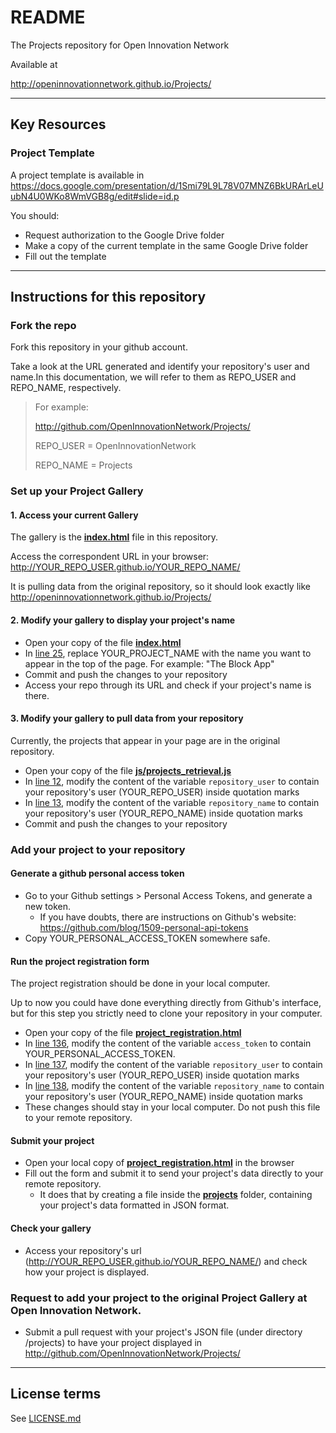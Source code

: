 # README
The Projects repository for Open Innovation Network

Available at

http://openinnovationnetwork.github.io/Projects/

---

## Key Resources

### Project Template

A project template is available in https://docs.google.com/presentation/d/1Smi79L9L78V07MNZ6BkURArLeUubN4U0WKo8WmVGB8g/edit#slide=id.p

You should:

* Request authorization to the Google Drive folder
* Make a copy of the current template in the same Google Drive folder
* Fill out the template

---

## Instructions for this repository

### Fork the repo

Fork this repository in your github account.

Take a look at the URL generated and identify your repository's user and name.In this documentation, we will refer to them as REPO_USER and REPO_NAME, respectively.

>
> For example:
>
> http://github.com/OpenInnovationNetwork/Projects/
>
> REPO_USER = OpenInnovationNetwork
>
> REPO_NAME = Projects
>

### Set up your Project Gallery

#### 1. Access your current Gallery

The gallery is the [**index.html**](https://github.com/OpenInnovationNetwork/Projects/blob/gh-pages/index.html) file in this repository.

Access the correspondent URL in your browser:
http://YOUR_REPO_USER.github.io/YOUR_REPO_NAME/

It is pulling data from the original repository, so it should look exactly like http://openinnovationnetwork.github.io/Projects/


#### 2. Modify your gallery to display your project's name

* Open your copy of the file [**index.html**](https://github.com/OpenInnovationNetwork/Projects/blob/gh-pages/index.html)
* In [line 25](https://github.com/OpenInnovationNetwork/Projects/blob/gh-pages/index.html#L25), replace YOUR_PROJECT_NAME with the name you want to appear in the top of the page. For example: "The Block App"
* Commit and push the changes to your repository
* Access your repo through its URL and check if your project's name is there.


#### 3. Modify your gallery to pull data from your repository

Currently, the projects that appear in your page are in the original repository.

* Open your copy of the file [**js/projects_retrieval.js**](https://github.com/OpenInnovationNetwork/Projects/blob/gh-pages/js/projects_retrieval.js)
* In [line 12](https://github.com/OpenInnovationNetwork/Projects/blob/gh-pages/js/projects_retrieval.js#L12), modify the content of the variable ```repository_user``` to contain your repository's user (YOUR_REPO_USER) inside quotation marks
* In [line 13](https://github.com/OpenInnovationNetwork/Projects/blob/gh-pages/js/projects_retrieval.js#L13), modify the content of the variable ```repository_name``` to contain your repository's user (YOUR_REPO_NAME) inside quotation marks
* Commit and push the changes to your repository



### Add your project to your repository

#### Generate a github personal access token

* Go to your Github settings > Personal Access Tokens, and generate a new token.
  - If you have doubts, there are instructions on Github's website: https://github.com/blog/1509-personal-api-tokens
* Copy YOUR_PERSONAL_ACCESS_TOKEN somewhere safe.


#### Run the project registration form

The project registration should be done in your local computer.

Up to now you could have done everything directly from Github's interface, but for this step you strictly need to clone your repository in your computer.

* Open your copy of the file [**project_registration.html**](https://github.com/OpenInnovationNetwork/Projects/blob/gh-pages/project_registration.html)
* In [line 136](https://github.com/OpenInnovationNetwork/Projects/blob/gh-pages/project_registration.html#L136), modify the content of the variable ```access_token``` to contain 
 YOUR_PERSONAL_ACCESS_TOKEN.
* In [line 137](https://github.com/OpenInnovationNetwork/Projects/blob/gh-pages/project_registration.html#L137), modify the content of the variable ```repository_user``` to contain your repository's user (YOUR_REPO_USER) inside quotation marks
* In [line 138](https://github.com/OpenInnovationNetwork/Projects/blob/gh-pages/project_registration.html#L138), modify the content of the variable ```repository_name``` to contain your repository's user (YOUR_REPO_NAME) inside quotation marks
* These changes should stay in your local computer. Do not push this file to your remote repository.


#### Submit your project

* Open your local copy of [**project_registration.html**](https://github.com/OpenInnovationNetwork/Projects/blob/gh-pages/project_registration.html) in the browser
* Fill out the form and submit it to send your project's data directly to your remote repository.
  - It does that by creating a file inside the [**projects**](https://github.com/OpenInnovationNetwork/Projects/tree/gh-pages/projects) folder, containing your project's data formatted in JSON format.


#### Check your gallery

* Access your repository's url (http://YOUR_REPO_USER.github.io/YOUR_REPO_NAME/) and check how your project is displayed.


### Request to add your project to the original Project Gallery at Open Innovation Network.

* Submit a pull request with your project's JSON file (under directory /projects) to have your project displayed in http://github.com/OpenInnovationNetwork/Projects/





---





## License terms

See [LICENSE.md](https://github.com/OpenInnovationNetwork/Projects/blob/gh-pages/LICENSE.md)